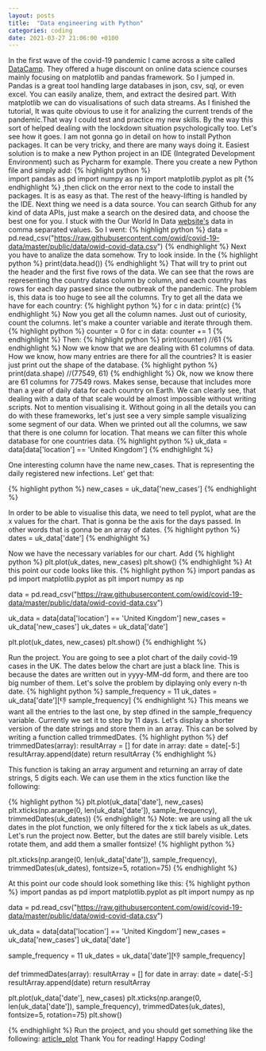 ```yaml
---
layout: posts
title:  "Data engineering with Python"
categories: coding
date: 2021-03-27 21:06:00 +0100
---
```


In the first wave of the covid-19 pandemic I came across a site called [DataCamp][datacamp]. They offered a
huge discount on online data science courses mainly focusing on matplotlib and pandas framework. So I jumped in. Pandas is a great tool handling large databases in json, csv, sql, or even excel. You can easily analize, them, and extract the desired part. With matplotlib we can do visualisations of such data streams.
  As I finished the tutorial, It was quite obvious to use it for analizing the current trends of the pandemic.That way I could test and practice my new skills. By the way this sort of helped dealing with the lockdown situation psychologically too.
Let's see how it goes. I am not gonna go in detail on how to install Python packages. It can be very tricky, and there are many ways doing it. Easiest solution is to make a new Python project in an IDE (Integrated Development Environment) such as Pycharm for example. There you create a new Python file and simply add: {% highlight python %}  
import pandas as pd
import numpy as np
import matplotlib.pyplot as plt
{% endhighlight %}
 ,then click on the error next to the code to install the packages. It is as easy as that. The rest of the heavy-lifting is handled by the IDE. 
 Next thing we need is a data source. You can search Github for any kind of data APIs, just make a search on the desired data, and choose the best one for you. I stuck with the Our World In Data [website's][owid] data in comma separated values. So I went: {% highlight python %} data = pd.read_csv("https://raw.githubusercontent.com/owid/covid-19-data/master/public/data/owid-covid-data.csv") {% endhighlight %}
Next you have to analize the data somehow. Try to look inside. In the 
{% highlight python %} print(data.head()) {% endhighlight %}
That will try to print out the header and the first five rows of the data. We can see that the rows are representing the country datas column by column, and each country has rows for each day passed since the outbreak of the pandemic. The problem is, this data is too huge to see all the columns. Try to get all the data we have for each country:  {% highlight python %}  for c in data:
  print(c) {% endhighlight %} Now you get all the column names. Just out of curiosity, count the columns. let's make a counter variable and iterate through them. {% highlight python %} 
  counter = 0
  for c in data:
      counter += 1
{% endhighlight %}
Then:
{% highlight python %}
print(counter)
//61
{% endhighlight %}
Now we know that we are dealing with 61 columns of data. How we know, how many entries are there for all the countries? It is easier just print out the shape of the database. 
{% highlight python %}
print(data.shape)
//(77549, 61)
{% endhighlight %}
Ok, now we know there are 61 columns for 77549 rows. Makes sense, because that includes more than a year of daily data for each country on Earth. We can clearly see, that dealing with a data of that scale would be almost impossible without writing scripts. Not to mention visualising it.
Without going in all the details you can do with these frameworks, let's just see a very simple sample  visualizing some segment of our data. When we printed out all the columns, we saw that there is one column for location. That means we can filter this whole database for one countries data.
{% highlight python %} 
uk_data   = data[data['location'] == 'United Kingdom']
{% endhighlight %}

One interesting column have the name new_cases. That is representing the daily registered new infections.
  Let' get that:

{% highlight python %}
new_cases = uk_data['new_cases']
{% endhighlight %}

In order to be able to visualise this data, we need to tell pyplot, what are the x values for the chart. That is gonna be the axis for the days passed. In other words that is gonna be an array of dates.
{% highlight python %}
dates = uk_data['date']
{% endhighlight %}

Now we have the necessary variables for our chart. Add
{% highlight python %}
plt.plot(uk_dates, new_cases)
plt.show()
{% endhighlight %}
 At this point our code looks like this.
{% highlight python %}
import pandas as pd 
import matplotlib.pyplot as plt 
import numpy as np 

data = pd.read_csv("https://raw.githubusercontent.com/owid/covid-19-data/master/public/data/owid-covid-data.csv")

uk_data = data[data['location'] == 'United Kingdom']
new_cases = uk_data['new_cases']
uk_dates = uk_data['date']

plt.plot(uk_dates, new_cases)
plt.show()
{% endhighlight %}

Run the project. You are going to see a plot chart of the daily covid-19 cases in the UK.
The dates below the chart are just a black line. This is because the dates are written out in yyyy-MM-dd form, and there are too big number of them. Let's solve the problem by diplaying only every n-th date.
{% highlight python %}
sample_frequency = 11
uk_dates = uk_data['date'][:-1: sample_frequency]
{% endhighlight %}
This means we want all the entries to the last one, by step dfined in the sample_frequency variable. Currently we set it to step by 11 days.
Let's display a shorter version of the date strings and store them in an array. This can be solved by writing a function called trimmedDates.
{% highlight python %}
def trimmedDates(array):
    resultArray = []
    for date in array:
        date = date[-5:]
        resultArray.append(date)
    return resultArray
{% endhighlight %}

This function is taking an array argument and returning an array of date strings, 5 digits each. We can use them in the xtics function like the following:

{% highlight python %}
plt.plot(uk_data['date'], new_cases)
plt.xticks(np.arange(0, len(uk_data['date']), sample_frequency), trimmedDates(uk_dates))
{% endhighlight %}
Note: we are using all the uk dates in the plot function, we only filtered for the x tick labels as uk_dates. Let's run the project now. Better, but the dates are still barely visible. Lets rotate them, and add them a smaller fontsize!
{% highlight python %}

plt.xticks(np.arange(0, len(uk_data['date']), sample_frequency), trimmedDates(uk_dates), fontsize=5, rotation=75)
{% endhighlight %}

At this point our code should look something like this:
{% highlight python %}
import pandas as pd 
import matplotlib.pyplot as plt 
import numpy as np 

data = pd.read_csv("https://raw.githubusercontent.com/owid/covid-19-data/master/public/data/owid-covid-data.csv")

uk_data = data[data['location'] == 'United Kingdom']
new_cases = uk_data['new_cases']
uk_data['date']

sample_frequency = 11
uk_dates = uk_data['date'][:-1: sample_frequency]

def trimmedDates(array):
	resultArray = []
	for date in array:
		date = date[-5:]
		resultArray.append(date)
	return resultArray

plt.plot(uk_data['date'], new_cases)
plt.xticks(np.arange(0, len(uk_data['date']), sample_frequency), trimmedDates(uk_dates), fontsize=5, rotation=75)
plt.show()

{% endhighlight %}
Run the project, and you should get something like the following: [article_plot]({{baseUrl}}/assets/img/article_plot.png)
Thank You for reading! Happy Coding!


[datacamp]: https://www.datacamp.com
[owid]: https://ourworldindata.org